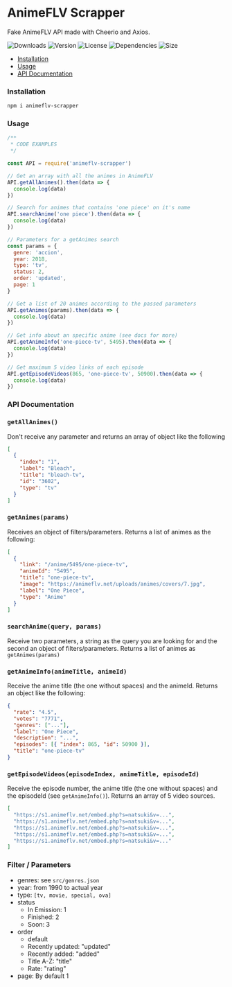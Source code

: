 # AnimeFLV Scrapper

Fake AnimeFLV API made with Cheerio and Axios.

![Downloads](https://badgen.net/npm/dt/animeflv-scrapper)
![Version](https://badgen.net/npm/v/animeflv-scrapper)
![License](https://badgen.net/npm/license/animeflv-scrapper)
![Dependencies](https://badgen.net/david/dep/monkeyandres/animeflv-scrapper)
![Size](https://badgen.net/bundlephobia/minzip/animeflv-scrapper)

- [Installation](#installation)
- [Usage](#usage)
- [API Documentation](#api-documentation)

### Installation

```bash
npm i animeflv-scrapper
```

### Usage

```javascript
/**
 * CODE EXAMPLES
 */

const API = require('animeflv-scrapper')

// Get an array with all the animes in AnimeFLV
API.getAllAnimes().then(data => {
  console.log(data)
})

// Search for animes that contains 'one piece' on it's name
API.searchAnime('one piece').then(data => {
  console.log(data)
})

// Parameters for a getAnimes search
const params = {
  genre: 'accion',
  year: 2018,
  type: 'tv',
  status: 2,
  order: 'updated',
  page: 1
}

// Get a list of 20 animes according to the passed parameters
API.getAnimes(params).then(data => {
  console.log(data)
})

// Get info about an specific anime (see docs for more)
API.getAnimeInfo('one-piece-tv', 5495).then(data => {
  console.log(data)
})

// Get maximum 5 video links of each episode
API.getEpisodeVideos(865, 'one-piece-tv', 50900).then(data => {
  console.log(data)
})
```

### API Documentation

### `getAllAnimes()`

Don't receive any parameter and returns an array of object like the following

```json
[
  {
    "index": "1",
    "label": "Bleach",
    "title": "bleach-tv",
    "id": "3602",
    "type": "tv"
  }
]
```

### `getAnimes(params)`

Receives an object of filters/parameters. Returns a list of animes as the following:

```json
[
  {
    "link": "/anime/5495/one-piece-tv",
    "animeId": "5495",
    "title": "one-piece-tv",
    "image": "https://animeflv.net/uploads/animes/covers/7.jpg",
    "label": "One Piece",
    "type": "Anime"
  }
]
```

### `searchAnime(query, params)`

Receive two parameters, a string as the query you are looking for and the second an object of filters/parameters. Returns a list of animes as `getAnimes(params)`

### `getAnimeInfo(animeTitle, animeId)`

Receive the anime title (the one without spaces) and the animeId. Returns an object like the following:

```json
{
  "rate": "4.5",
  "votes": "7771",
  "genres": ["..."],
  "label": "One Piece",
  "description": "...",
  "episodes": [{ "index": 865, "id": 50900 }],
  "title": "one-piece-tv"
}
```

### `getEpisodeVideos(episodeIndex, animeTitle, episodeId)`

Receive the episode number, the anime title (the one without spaces) and the episodeId (see `getAnimeInfo()`). Returns an array of 5 video sources.

```json
[
  "https://s1.animeflv.net/embed.php?s=natsuki&v=...",
  "https://s1.animeflv.net/embed.php?s=natsuki&v=...",
  "https://s1.animeflv.net/embed.php?s=natsuki&v=...",
  "https://s1.animeflv.net/embed.php?s=natsuki&v=...",
  "https://s1.animeflv.net/embed.php?s=natsuki&v=..."
]
```

### Filter / Parameters

- genres: see `src/genres.json`
- year: from 1990 to actual year
- type: `[tv, movie, special, ova]`
- status
  - In Emission: 1
  - Finished: 2
  - Soon: 3
- order
  - default
  - Recently updated: "updated"
  - Recently added: "added"
  - Title A-Z: "title"
  - Rate: "rating"
- page: By default 1
